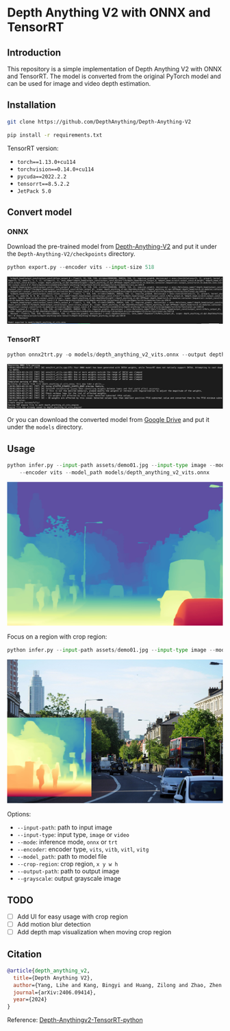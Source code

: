 # Depth Anything V2 with ONNX and TensorRT

## Introduction

This repository is a simple implementation of Depth Anything V2 with ONNX and TensorRT. The model is converted from the original PyTorch model and can be used for image and video depth estimation.

## Installation
```bash
git clone https://github.com/DepthAnything/Depth-Anything-V2
```

```bash
pip install -r requirements.txt
```

TensorRT version:
- `torch==1.13.0+cu114`
- `torchvision==0.14.0+cu114`
- `pycuda==2022.2.2`
- `tensorrt==8.5.2.2`
- `JetPack 5.0`

## Convert model

### ONNX

Download the pre-trained model from [Depth-Anything-V2](https://github.com/DepthAnything/Depth-Anything-V2?tab=readme-ov-file#pre-trained-models) and put it under the `Depth-Anything-V2/checkpoints` directory.

```python
python export.py --encoder vits --input-size 518
```

![convert_onnx](assets/convert_onnx.png)

### TensorRT
```python
python onnx2trt.py -o models/depth_anything_v2_vits.onnx --output depth_anything_v2_vits.engine --workspace 2
```

![convert_trt](assets/convert_trt.png)

Or you can download the converted model from [Google Drive](https://drive.google.com/drive/folders/1ZxKDDyVEwETBtBV9jGF8-riMRVa2hzti?usp=drive_link) and put it under the `models` directory.

## Usage
```python
python infer.py --input-path assets/demo01.jpg --input-type image --mode onnx \
    --encoder vits --model_path models/depth_anything_v2_vits.onnx
```

![output](assets/result_demo01.jpg)

Focus on a region with crop region:
```python
python infer.py --input-path assets/demo01.jpg --input-type image --mode onnx     --encoder vits --model_path depth_anything_v2_vits.onnx --crop-region "0 550 800 750"
```

![output](assets/result_demo01_crop.jpg)

Options:
- `--input-path`: path to input image
- `--input-type`: input type, `image` or `video`
- `--mode`: inference mode, `onnx` or `trt`
- `--encoder`: encoder type, `vits`, `vitb`, `vitl`, `vitg`
- `--model_path`: path to model file
- `--crop-region`: crop region, `x y w h`
- `--output-path`: path to output image
- `--grayscale`: output grayscale image

## TODO
- [ ] Add UI for easy usage with crop region
- [ ] Add motion blur detection
- [ ] Add depth map visualization when moving crop region

## Citation

```bibtex
@article{depth_anything_v2,
  title={Depth Anything V2},
  author={Yang, Lihe and Kang, Bingyi and Huang, Zilong and Zhao, Zhen and Xu, Xiaogang and Feng, Jiashi and Zhao, Hengshuang},
  journal={arXiv:2406.09414},
  year={2024}
}
```

Reference:
[Depth-Anythingv2-TensorRT-python](https://github.com/zhujiajian98/Depth-Anythingv2-TensorRT-python)
